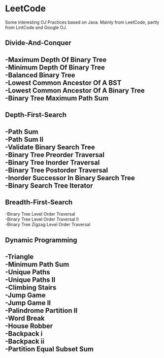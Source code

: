 # LeetCode
Some interesting OJ Practices based on Java. Mainly from LeetCode, partly from LintCode and Google OJ.

## Divide-And-Conquer
 -Maximum Depth Of Binary Tree  
 -Minimum Depth Of Binary Tree  
 -Balanced Binary Tree  
 -Lowest Common Ancestor Of A BST   
 -Lowest Common Ancestor Of A Binary Tree   
 -Binary Tree Maximum Path Sum   
 -


## Depth-First-Search
 -Path Sum  
 -Path Sum II  
 -Validate Binary Search Tree  
 -Binary Tree Preorder Traversal  
 -Binary Tree Inorder Traversal  
 -Binary Tree Postorder Traversal  
 -Inorder Successor In Binary Search Tree  
 -Binary Search Tree Iterator   
 -


## Breadth-First-Search
 -Binary Tree Level Order Traversal  
 -Binary Tree Level Order Traversal II  
 -Binary Tree Zigzag Level Order Traversal


## Dynamic Programming
 -Triangle  
 -Minimum Path Sum  
 -Unique Paths  
 -Unique Paths II  
 -Climbing Stairs  
 -Jump Game  
 -Jump Game II  
 -Palindrome Partition II   
 -Word Break   
 -House Robber  
 -Backpack i  
 -Backpack ii  
 -Partition Equal Subset Sum  
 -
